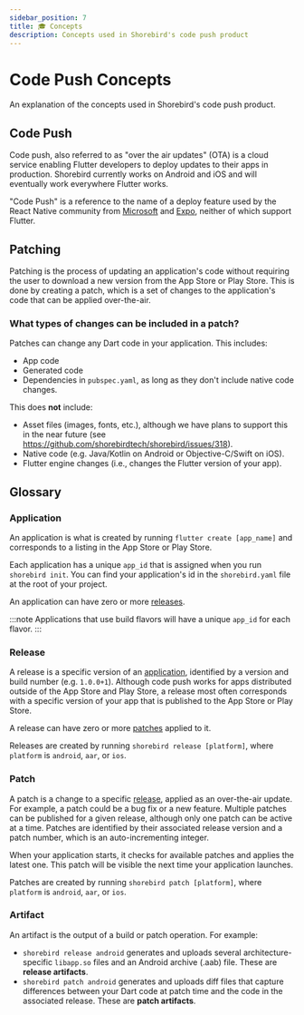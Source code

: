 ```yaml
---
sidebar_position: 7
title: 🎓 Concepts
description: Concepts used in Shorebird's code push product
---
```


# Code Push Concepts

An explanation of the concepts used in Shorebird's code push product.

## Code Push

Code push, also referred to as "over the air updates" (OTA) is a cloud service
enabling Flutter developers to deploy updates to their apps in production.
Shorebird currently works on Android and iOS and will eventually work
everywhere Flutter works.

"Code Push" is a reference to the name of a deploy feature used by the React
Native community from [Microsoft](https://appcenter.ms) and
[Expo](https://expo.dev), neither of which support Flutter.

## Patching

Patching is the process of updating an application's code without requiring the
user to download a new version from the App Store or Play Store. This is done by
creating a patch, which is a set of changes to the application's code that can
be applied over-the-air.

### What types of changes can be included in a patch?

Patches can change any Dart code in your application. This includes:

- App code
- Generated code
- Dependencies in `pubspec.yaml`, as long as they don't include native code
  changes.

This does **not** include:

- Asset files (images, fonts, etc.), although we have plans to support this in
  the near future (see https://github.com/shorebirdtech/shorebird/issues/318).
- Native code (e.g. Java/Kotlin on Android or Objective-C/Swift on iOS).
- Flutter engine changes (i.e., changes the Flutter version of your app).

## Glossary

### Application

An application is what is created by running `flutter create [app_name]` and corresponds to a listing in the App Store or Play Store.

Each application has a unique `app_id` that is assigned when you run `shorebird init`. You can find your application's id in the `shorebird.yaml` file at the root of your project.

An application can have zero or more [releases](#release).

:::note
Applications that use build flavors will have a unique `app_id` for each flavor.
:::

### Release

A release is a specific version of an [application](#application), identified by a version and build number (e.g. `1.0.0+1`). Although code push works for apps distributed outside of the App Store and Play Store, a release most often corresponds with a specific version of your app that is published to the App Store or Play Store.

A release can have zero or more [patches](#patch) applied to it.

Releases are created by running `shorebird release [platform]`, where `platform` is `android`, `aar`, or `ios`.

### Patch

A patch is a change to a specific [release](#release), applied as an over-the-air update. For example, a patch could be a bug fix or a new feature. Multiple patches can be published for a given release, although only one patch can be active at a time. Patches are identified by their associated release version and a patch number, which is an auto-incrementing integer.

When your application starts, it checks for available patches and applies the latest one. This patch will be visible the next time your application launches.

Patches are created by running `shorebird patch [platform]`, where `platform` is `android`, `aar`, or `ios`.

### Artifact

An artifact is the output of a build or patch operation. For example:

- `shorebird release android` generates and uploads several architecture-specific `libapp.so` files and an Android archive (.aab) file. These are **release artifacts**.
- `shorebird patch android` generates and uploads diff files that capture differences between your Dart code at patch time and the code in the associated release. These are **patch artifacts**.
